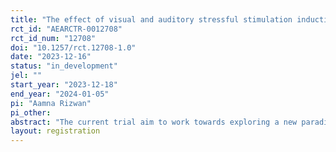 ```yaml
---
title: "The effect of visual and auditory stressful stimulation induction on episodic memory among University students; A music based interventional study"
rct_id: "AEARCTR-0012708"
rct_id_num: "12708"
doi: "10.1257/rct.12708-1.0"
date: "2023-12-16"
status: "in_development"
jel: ""
start_year: "2023-12-18"
end_year: "2024-01-05"
pi: "Aamna Rizwan"
pi_other:
abstract: "The current trial aim to work towards exploring a new paradigm for assessment of academic stressors, and the impact of this stress on episodic memory during paired sample recognition task and to explore the impact of music on multisensory stimulation perception and episodic memory in everyday life."
layout: registration
---
```


